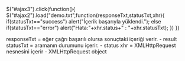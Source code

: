 $("#ajax3").click(function(){
    $("#ajax2").load("demo.txt",function(responseTxt,statusTxt,xhr){
        if(statusTxt=="success")
            alert("İçerik başarıyla yüklendi.");
        else if(statusTxt=="error")
            alert("Hata:"+xhr.status+" : "+xhr.statusTxt);
    })
})

responseTxt = eğer çağrı başarılı olursa sonuçtaki içeriği verir. - result
statusTxt = aramanın durumunu içerir. - status
xhr = XMLHttpRequest nesnesini içerir - XMLHttpRequest object
